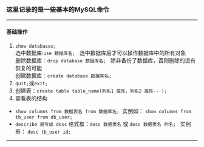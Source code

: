 ### 这里记录的是一些基本的MySQL命令

---
#### 基础操作    
1. `show databases;`     
 选中数据库:`use 数据库名;`   选中数据库后才可以操作数据库中的所有对象       
 删除数据库：`drop database 数据库名;`   除非备份了数据库，否则删除的没有恢复的可能       
 创建数据库：`create database 数据库名;`      
2. `quit;`或`exit;`         
3. 创建表：`create table table_name(列名1 属性，列名2 属性···);`      
4. 查看表的结构
 * `show columns from 数据表名 from 数据库名;`  实例如： `show columns from tb_user from db_user;`          
 * `describe 简写成 desc` 格式有：`desc 数据表名` 或 `desc 数据表名 列名;` 
   实例有： `desc tb_user id;`

---
